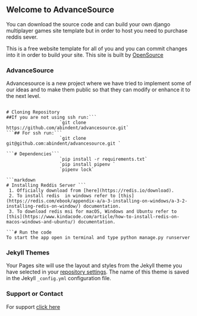 ## Welcome to AdvanceSource

You can download the source code and can build your own django multiplayer games site template but in order to host you need to purchase reddis sever.

This is a free website template for all of you and you can commit changes into it in order to build your site. This site is built by [OpenSource](https://osourcegames.firebaseapp.com)

### AdvanceSource

Advancesource is a new project where we have tried to implement some of our ideas and to make them public so that they can modify or enhance it to the next level.

```Here are some steps you have to follow to run this app in your local computer

# Cloning Repository
##If you are not using ssh run:```
                    `git clone https://github.com/abindent/advancesource.git`
```## For ssh run:```
                    `git clone git@github.com:abindent/advancesource.git `

```# Dependencies```
                    `pip install -r requirements.txt`
                    `pip install pipenv `
                    `pipenv lock`
                    
```markdown
# Installing Reddis Server ```
 1. Officially download from [here](https://redis.io/download).
 2. To install redis  in windows refer to [this](https://redis.com/ebook/appendix-a/a-3-installing-on-windows/a-3-2-installing-redis-on-window/) documentation.
 3. To download redis msi for macOS, Windows and Ubuntu refer to [this](https://www.kindacode.com/article/how-to-install-redis-on-macos-windows-and-ubuntu/) documentation.

```# Run the code
To start the app open in terminal and type python manage.py runserver

```

### Jekyll Themes

Your Pages site will use the layout and styles from the Jekyll theme you have selected in your [repository settings](https://github.com/abindent/advancesource/settings/pages). The name of this theme is saved in the Jekyll `_config.yml` configuration file.

### Support or Contact
For support [click here](mailto:owner.jzsculture.smaitra@gmail.com)
